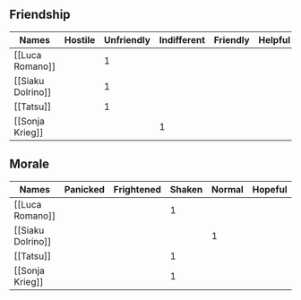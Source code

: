 

## Friendship
| Names              | Hostile | Unfriendly | Indifferent | Friendly | Helpful |
| ------------------ | ------- | ---------- | ----------- | -------- | ------- |
| [[Luca Romano]]    |         | 1          |             |          |         |
| [[Siaku Dolrino]]  |         | 1          |             |          |         |
| [[Tatsu]]          |         | 1          |             |          |         |
| [[Sonja Krieg]]    |         |            | 1           |          |         |


## Morale
| Names              | Panicked | Frightened | Shaken | Normal | Hopeful |
| ------------------ | -------- | ---------- | ------ | ------ | ------- |
| [[Luca Romano]]    |          |            | 1      |        |         |
| [[Siaku Dolrino]]  |          |            |        | 1      |         |
| [[Tatsu]]          |          |            | 1      |        |         |
| [[Sonja Krieg]]    |          |            | 1      |        |         |